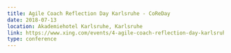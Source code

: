 ```yaml
---
title: Agile Coach Reflection Day Karlsruhe - CoReDay
date: 2018-07-13
location: Akademiehotel Karlsruhe, Karlsruhe
link: https://www.xing.com/events/4-agile-coach-reflection-day-karlsruhe-coreday-1927598
type: conference
---
```

